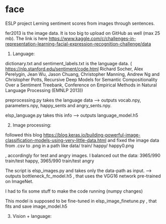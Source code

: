 # face
ESLP project
Lerning sentiment scores from images through sentences. 


fer2013 is the image data. It is too big to upload on GitHub as well (max 25 mb). The link is here https://www.kaggle.com/c/challenges-in-representation-learning-facial-expression-recognition-challenge/data

1. Language:

dictionary.txt and sentiment_labels.txt is the language data. ( https://nlp.stanford.edu/sentiment/code.html Richard Socher, Alex Perelygin, Jean Wu, Jason Chuang, Christopher Manning, Andrew Ng and Christopher Potts, Recursive Deep Models for Semantic Compositionality Over a Sentiment Treebank, Conference on Empirical Methods in Natural Language Processing (EMNLP 2013))

preprocessing.py takes the language data
—> outputs vocab.npy, parameters.npy, happy_sents and angry_sents.npy. 

elsp_language.py takes this info
—> outputs language_model.h5


2. Image processing:

followed this blog https://blog.keras.io/building-powerful-image-classification-models-using-very-little-data.html 
and fixed the image data from .csv to .png in a path like data/
train/
happy/
happy0.png

, accordingly for test and angry images. 
I balanced out the data: 3965/990 train/test happy, 3965/990 train/test angry

The script is elsp_images.py and takes only the data-path as input.
—> outputs bottleneck_fc_model.h5 , that uses the VGG16 network pre-trained on ImageNet. 

I had to fix some stuff to make the code running (numpy changes) 

This model is supposed to be fine-tuned in elsp_image_finetune.py , that fits and save image_model.h5

3. Vision + language: 


